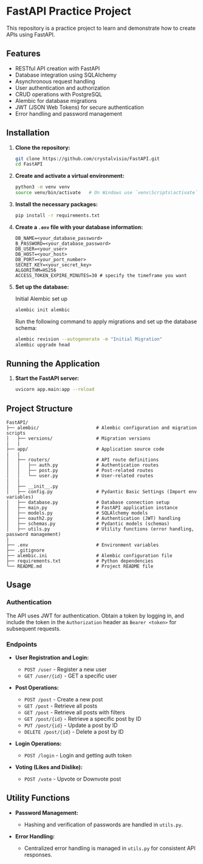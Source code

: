 # FastAPI Practice Project

This repository is a practice project to learn and demonstrate how to create APIs using FastAPI.

## Features

- RESTful API creation with FastAPI
- Database integration using SQLAlchemy
- Asynchronous request handling
- User authentication and authorization
- CRUD operations with PostgreSQL
- Alembic for database migrations
- JWT (JSON Web Tokens) for secure authentication
- Error handling and password management

## Installation

1. **Clone the repository:**

   ```bash
   git clone https://github.com/crystalvisio/FastAPI.git
   cd FastAPI
   ```

2. **Create and activate a virtual environment:**

   ```bash
   python3 -m venv venv
   source venv/bin/activate   # On Windows use `venv\Scripts\activate`
   ```

3. **Install the necessary packages:**

   ```bash
   pip install -r requirements.txt
   ```

4. **Create a `.env` file with your database information:**

   ```env
   DB_NAME=<your_database_password>
   B_PASSWORD=<your_database_password>
   DB_USER=<your_user>
   DB_HOST=<your_host>
   DB_PORT=<your_port_number>
   SECRET_KEY=<your_secret_key>
   ALGORITHM=HS256
   ACCESS_TOKEN_EXPIRE_MINUTES=30 # specify the timeframe you want
   ```

5. **Set up the database:**

   Initial Alembic set up

   ```bash
   alembic init alembic
   ```

   Run the following command to apply migrations and set up the database schema:

   ```bash
   alembic revision --autogenerate -m "Initial Migration"
   alembic upgrade head
   ```

## Running the Application

1. **Start the FastAPI server:**

   ```bash
   uvicorn app.main:app --reload
   ```

## Project Structure

```
FastAPI/
├── alembic/                     # Alembic configuration and migration scripts
│   ├── versions/                # Migration versions
|   |
├── app/                         # Application source code
|   |
│   ├── routers/                 # API route definitions
│   │   ├── auth.py              # Authentication routes
│   │   ├── post.py              # Post-related routes
│   │   └── user.py              # User-related routes
|   |
│   ├── __init__.py
│   ├── config.py                # Pydantic Basic Settings (Import env variables)
│   ├── database.py              # Database connection setup
│   ├── main.py                  # FastAPI application instance
│   ├── models.py                # SQLAlchemy models
│   ├── oauth2.py                # Authentication (JWT) handling
│   ├── schemas.py               # Pydantic models (schemas)
│   ├── utils.py                 # Utility functions (error handling, password management)
|
├── .env                         # Environment variables
├── .gitignore
├── alembic.ini                  # Alembic configuration file
├── requirements.txt             # Python dependencies
└── README.md                    # Project README file
```

## Usage

### Authentication

The API uses JWT for authentication. Obtain a token by logging in, and include the token in the `Authorization` header as `Bearer <token>` for subsequent requests.

### Endpoints

- **User Registration and Login:**

  - `POST /user` - Register a new user
  - `GET /user/{id}` - GET a specific user

- **Post Operations:**

  - `POST /post` - Create a new post
  - `GET /post` - Retrieve all posts
  - `GET /post` - Retrieve all posts with filters
  - `GET /post/{id}` - Retrieve a specific post by ID
  - `PUT /post/{id}` - Update a post by ID
  - `DELETE /post/{id}` - Delete a post by ID

- **Login Operations:**

  - `POST /login` - Login and getting auth token

- **Voting (Likes and Dislike):**
  - `POST /vote` - Upvote or Downvote post

## Utility Functions

- **Password Management:**

  - Hashing and verification of passwords are handled in `utils.py`.

- **Error Handling:**
  - Centralized error handling is managed in `utils.py` for consistent API responses.
